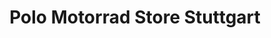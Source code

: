 ---
title: "Polo Motorrad Store Stuttgart"
url: /leinfelden-echterdingen/polo-motorrad-store-stuttgart/
shop: Motorrad
---